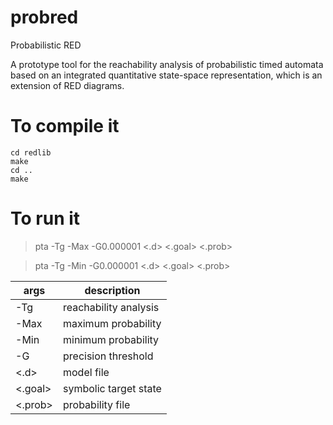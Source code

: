 # probred
Probabilistic RED

A prototype tool for the reachability analysis of probabilistic timed automata based on an integrated quantitative state-space representation, which is an extension of RED diagrams.

# To compile it
```
cd redlib
make
cd ..
make
```

# To run it
>pta -Tg -Max -G0.000001 <.d> <.goal> <.prob>

>pta -Tg -Min -G0.000001 <.d> <.goal> <.prob>

args    |description
--------|----------------------
-Tg     |reachability analysis
-Max    |maximum probability
-Min    |minimum probability
-G      |precision threshold
<.d>    |model file            
<.goal> |symbolic target state 
<.prob> |probability file      
